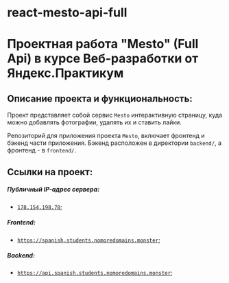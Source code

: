 # react-mesto-api-full
# Проектная работа  "Mesto" (Full Api) в курсе Веб-разработки от Яндекс.Практикум
## Описание проекта и функциональность:
Проект представляет собой сервис `Mesto` интерактивную страницу, куда можно добавлять фотографии, удалять их и ставить лайки.

Репозиторий для приложения проекта `Mesto`, включает фронтенд и бэкенд части приложения.
Бэкенд расположен в директории `backend/`, а фронтенд - в `frontend/`. 

## Ссылки на проект:
##### Публичный IP-адрес сервера:
* [`178.154.198.78`](http://178.154.198.78);
##### Frontend:
* [`https://spanish.students.nomoredomains.monster`](https://spanish.students.nomoredomains.monster);
##### Backend:
* [`https://api.spanish.students.nomoredomains.monster`](https://api.spanish.students.nomoredomains.monster);